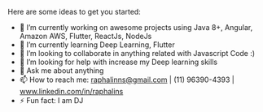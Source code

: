 Here are some ideas to get you started:

- 🔭 I’m currently working on awesome projects using Java 8+, Angular, Amazon AWS, Flutter, ReactJs, NodeJs
- 🌱 I’m currently learning Deep Learning, Flutter
- 👯 I’m looking to collaborate in anything related with Javascript Code :)
- 🤔 I’m looking for help with increase my Deep learning skills
- 💬 Ask me about anything
- 📫 How to reach me: raphalinns@gmail.com | (11) 96390-4393 | www.linkedin.com/in/raphalins
- ⚡ Fun fact: I am DJ
